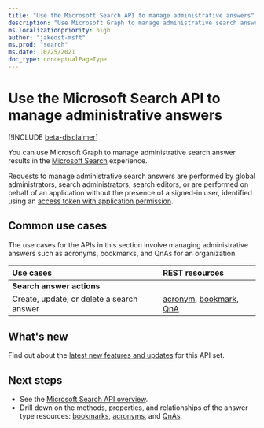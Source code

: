 ```yaml
---
title: "Use the Microsoft Search API to manage administrative answers"
description: "Use Microsoft Graph to manage administrative search answers in the Microsoft Search experience."
ms.localizationpriority: high
author: "jakeost-msft"
ms.prod: "search"
ms.date: 10/25/2021
doc_type: conceptualPageType
---
```


# Use the Microsoft Search API to manage administrative answers

[!INCLUDE [beta-disclaimer](../../includes/beta-disclaimer.md)]

You can use Microsoft Graph to manage administrative search answer results in the [Microsoft Search](/microsoftsearch/overview-microsoft-search) experience.

Requests to manage administrative search answers are performed by global administrators, search administrators, search editors, or are performed on behalf of an application without the presence of a signed-in user, identified using an [access token with application permission](/graph/auth-v2-service).

## Common use cases

The use cases for the APIs in this section involve managing administrative answers such as acronyms, bookmarks, and QnAs for an organization.

| Use cases                                        | REST resources                              |
|:-------------------------------------------------|:--------------------------------------------|
| **Search answer actions**                        |                                             |
| Create, update, or delete a search answer        | [acronym](search-acronym.md), [bookmark](search-bookmark.md), [QnA](search-qna.md) |

## What's new
Find out about the [latest new features and updates](/graph/whats-new-overview) for this API set.

## Next steps

- See the [Microsoft Search API overview](/graph/search-concept-overview).
- Drill down on the methods, properties, and relationships of the answer type resources: [bookmarks](search-bookmark.md), [acronyms](search-acronym.md), and [QnAs](search-qna.md).

